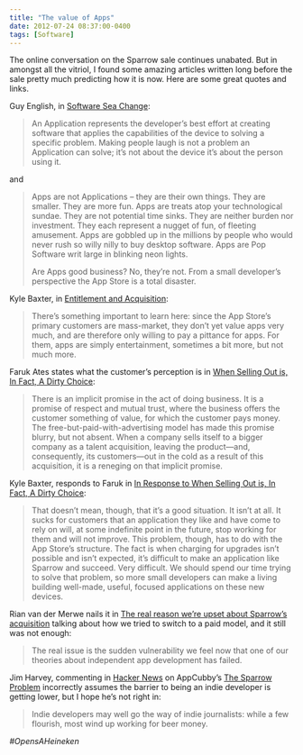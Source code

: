 ```yaml
---
title: "The value of Apps"
date: 2012-07-24 08:37:00-0400
tags: [Software]
---
```


The online conversation on the Sparrow sale continues unabated. But in amongst all the vitriol, I found some amazing articles written long before the sale pretty much predicting how it is now. Here are some great quotes and links.

Guy English, in [Software Sea Change](http://kickingbear.com/blog/archives/67):

> An Application represents the developer’s best effort at creating software that applies the capabilities of the device to solving a specific problem. Making people laugh is not a problem an Application can solve; it’s not about the device it’s about the person using it.

and

> Apps are not Applications – they are their own things. They are smaller. They are more fun. Apps are treats atop your technological sundae. They are not potential time sinks. They are neither burden nor investment. They each represent a nugget of fun, of fleeting amusement. Apps are gobbled up in the millions by people who would never rush so willy nilly to buy desktop software. Apps are Pop Software writ large in blinking neon lights.
> 
> Are Apps good business? No, they’re not. From a small developer’s perspective the App Store is a total disaster.

Kyle Baxter, in [Entitlement and Acquisition](http://tightwind.net/2012/07/entitlement-and-acquisition/):

> There’s something important to learn here: since the App Store’s primary customers are mass-market, they don’t yet value apps very much, and are therefore only willing to pay a pittance for apps. For them, apps are simply entertainment, sometimes a bit more, but not much more.

Faruk Ates states what the customer’s perception is in [When Selling Out is, In Fact, A Dirty Choice](http://farukat.es/journal/2012/07/661-selling-out-is-dirty): 

> There is an implicit promise in the act of doing business. It is a promise of respect and mutual trust, where the business offers the customer something of value, for which the customer pays money. The free-but-paid-with-advertising model has made this promise blurry, but not absent. When a company sells itself to a bigger company as a talent acquisition, leaving the product—and, consequently, its customers—out in the cold as a result of this acquisition, it is a reneging on that implicit promise.

Kyle Baxter, responds to Faruk in [In Response to When Selling Out is, In Fact, A Dirty Choice](http://tightwind.net/2012/07/ates-response-to-gemmell/):

> That doesn’t mean, though, that it’s a good situation. It isn’t at all. It sucks for customers that an application they like and have come to rely on will, at some indefinite point in the future, stop working for them and will not improve. This problem, though, has to do with the App Store’s structure. The fact is when charging for upgrades isn’t possible and isn’t expected, it’s difficult to make an application like Sparrow and succeed. Very difficult. We should spend our time trying to solve that problem, so more small developers can make a living building well-made, useful, focused applications on these new devices.

Rian van der Merwe nails it in [The real reason we’re upset about Sparrow’s acquisition](http://www.elezea.com/2012/07/sparrow-google-acquisition/) talking about how we tried to switch to a paid model, and it still was not enough:

> The real issue is the sudden vulnerability we feel now that one of our theories about independent app development has failed.

Jim Harvey, commenting in [Hacker News](http://news.ycombinator.com/item?id=4284088) on AppCubby’s [The Sparrow Problem](http://appcubby.com/blog/the-sparrow-problem/) incorrectly assumes the barrier to being an indie developer is getting lower, but I hope he’s not right in:

> Indie developers may well go the way of indie journalists: while a few flourish, most wind up working for beer money.

*#OpensAHeineken*
